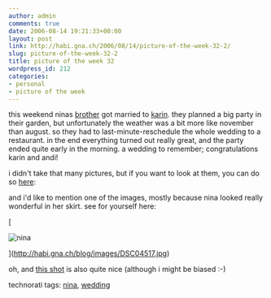 ```yaml
---
author: admin
comments: true
date: 2006-08-14 19:21:33+00:00
layout: post
link: http://habi.gna.ch/2006/08/14/picture-of-the-week-32-2/
slug: picture-of-the-week-32-2
title: picture of the week 32
wordpress_id: 212
categories:
- personal
- picture of the week
---
```


this weekend ninas [brother](http://flickr.com/photos/habi/tags/andi/) got married to [karin](http://flickr.com/photos/habi/tags/karin/). they planned a big party in their garden, but unfortunately the weather was a bit more like november than august. so they had to last-minute-reschedule the whole wedding to a restaurant. in the end everything turned out really great, and the party ended quite early in the morning. a wedding to remember; congratulations karin and andi!

i didn't take that many pictures, but if you want to look at them, you can do so [here](http://flickr.com/photos/habi/tags/andi/):

and i'd like to mention one of the images, mostly because nina looked really wonderful in her skirt. see for yourself here:

[


![nina](http://habi.gna.ch/blog/images/DSC04517-tm.jpg)


](http://habi.gna.ch/blog/images/DSC04517.jpg)

oh, and [this shot](http://flickr.com/photos/habi/214110219/) is also quite nice (although i might be biased :-)



technorati tags: [nina](http://www.technorati.com/tag/nina), [wedding](http://www.technorati.com/tag/wedding)



